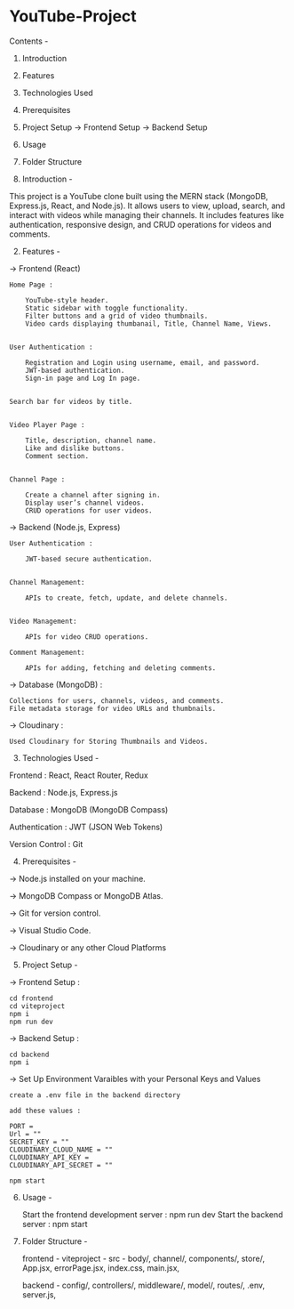 ﻿# YouTube-Project

Contents - 

1. Introduction
2. Features
3. Technologies Used
4. Prerequisites
5. Project Setup
    -> Frontend Setup
    -> Backend Setup
6. Usage
7. Folder Structure





1. Introduction -

This project is a YouTube clone built using the MERN stack (MongoDB, Express.js, React, and Node.js). It allows users to view, upload, search, and interact with videos while managing their channels. It includes features like authentication, responsive design, and CRUD operations for videos and comments.


2. Features - 

-> Frontend (React)
    
    Home Page :

        YouTube-style header.
        Static sidebar with toggle functionality.
        Filter buttons and a grid of video thumbnails.
        Video cards displaying thumbanail, Title, Channel Name, Views.


    User Authentication :

        Registration and Login using username, email, and password. 
        JWT-based authentication.
        Sign-in page and Log In page.
    

    Search bar for videos by title.


    Video Player Page :

        Title, description, channel name.
        Like and dislike buttons.
        Comment section.


    Channel Page :

        Create a channel after signing in.
        Display user’s channel videos.
        CRUD operations for user videos.


-> Backend (Node.js, Express)

    User Authentication : 

        JWT-based secure authentication.


    Channel Management:

        APIs to create, fetch, update, and delete channels.


    Video Management:

        APIs for video CRUD operations.

    Comment Management:

        APIs for adding, fetching and deleting comments.



-> Database (MongoDB) :
   
    Collections for users, channels, videos, and comments.
    File metadata storage for video URLs and thumbnails.




-> Cloudinary :

    Used Cloudinary for Storing Thumbnails and Videos.






3. Technologies Used - 

Frontend : React, React Router, Redux

Backend : Node.js, Express.js

Database : MongoDB (MongoDB Compass)

Authentication : JWT (JSON Web Tokens)

Version Control : Git




4. Prerequisites -

-> Node.js installed on your machine.

-> MongoDB Compass or MongoDB Atlas.

-> Git for version control.

-> Visual Studio Code.

-> Cloudinary or any other Cloud Platforms




5. Project Setup -

-> Frontend Setup :

    cd frontend
    cd viteproject
    npm i
    npm run dev

-> Backend Setup :

    cd backend
    npm i

-> Set Up Environment Varaibles with your Personal Keys and Values

    create a .env file in the backend directory
    
    add these values :
    
    PORT = 
    Url = ""
    SECRET_KEY = ""
    CLOUDINARY_CLOUD_NAME = ""
    CLOUDINARY_API_KEY = 
    CLOUDINARY_API_SECRET = ""

    npm start





6. Usage -

    Start the frontend development server : npm run dev
    Start the backend server : npm start



7. Folder Structure -

    frontend -
        viteproject -
            src -
                body/,
                channel/,
                components/,
                store/,
                App.jsx,
                errorPage.jsx,
                index.css,
                main.jsx,

    backend -
        config/,
        controllers/,
        middleware/,
        model/,
        routes/,
        .env,
        server.js,

